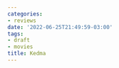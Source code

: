 ```yaml
---
categories:
- reviews
date: '2022-06-25T21:49:59-03:00'
tags:
- draft
- movies
title: Kedma
---
```

